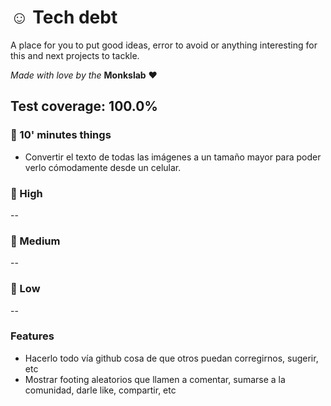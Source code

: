 # ☺️ Tech debt

A place for you to put good ideas, error to avoid or anything interesting for this and next projects to tackle.

_Made with love by the_ **Monkslab** ❤️

## Test coverage: 100.0%

### :dash: 10' minutes things

- Convertir el texto de todas las imágenes a un tamaño mayor para poder verlo cómodamente desde un celular.

### :no_entry_sign: High

--

### :children_crossing: Medium

--

### :palm_tree: Low

--

### Features

- Hacerlo todo vía github cosa de que otros puedan corregirnos, sugerir, etc
- Mostrar footing aleatorios que llamen a comentar, sumarse a la comunidad, darle like, compartir, etc
